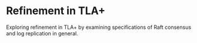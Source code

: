 # Refinement in TLA+

Exploring refinement in TLA+ by examining specifications of Raft consensus and log replication in general.
